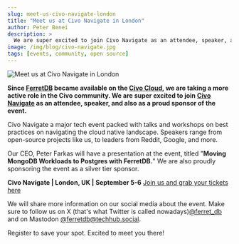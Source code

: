 ```yaml
---
slug: meet-us-civo-navigate-london
title: "Meet us at Civo Navigate in London"
author: Peter Benei
description: >
  We are super excited to join Civo Navigate as an attendee, speaker, and also as a proud sponsor of the event.
image: /img/blog/civo-navigate.jpg
tags: [events, community, open source]
---
```


![Meet us at Civo Navigate in London](/img/blog/civo-navigate.jpg)

**Since [FerretDB](https://www.ferretdb.io) became available on the [Civo Cloud](https://www.civo.com/), we are taking a more active role in the Civo community. We are super excited to join [Civo Navigate](https://www.civo.com/navigate) as an attendee, speaker, and also as a proud sponsor of the event.**

<!--truncate-->

Civo Navigate a major tech event packed with talks and workshops on best practices on navigating the cloud native landscape.
Speakers range from open-source projects like us, to leaders from Reddit, Google, and more.

Our CEO, Peter Farkas will have a presentation at the event, titled "**Moving MongoDB Workloads to Postgres with FerretDB.**" We are also proudly sponsoring the event as a silver tier sponsor.

**Civo Navigate | London, UK | September 5-6** [Join us and grab your tickets here](https://www.civo.com/navigate)

We will share more information on our social media about the event.
Make sure to follow us on X (that's what Twitter is called nowadays)[@ferret_db](https://twitter.com/ferret_db) and on Mastodon [@ferretdb@techhub.social](https://techhub.social/@ferretdb).

Register to save your spot.
Excited to meet you there!

